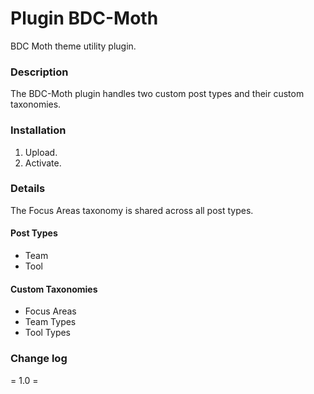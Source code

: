 # Plugin BDC-Moth

BDC Moth theme utility plugin.

### Description

The BDC-Moth plugin handles two custom post types and their custom taxonomies.

### Installation

1. Upload.
2. Activate.

### Details

The Focus Areas taxonomy is shared across all post types.

#### Post Types

* Team
* Tool

#### Custom Taxonomies

* Focus Areas
* Team Types
* Tool Types

### Change log

= 1.0 =
